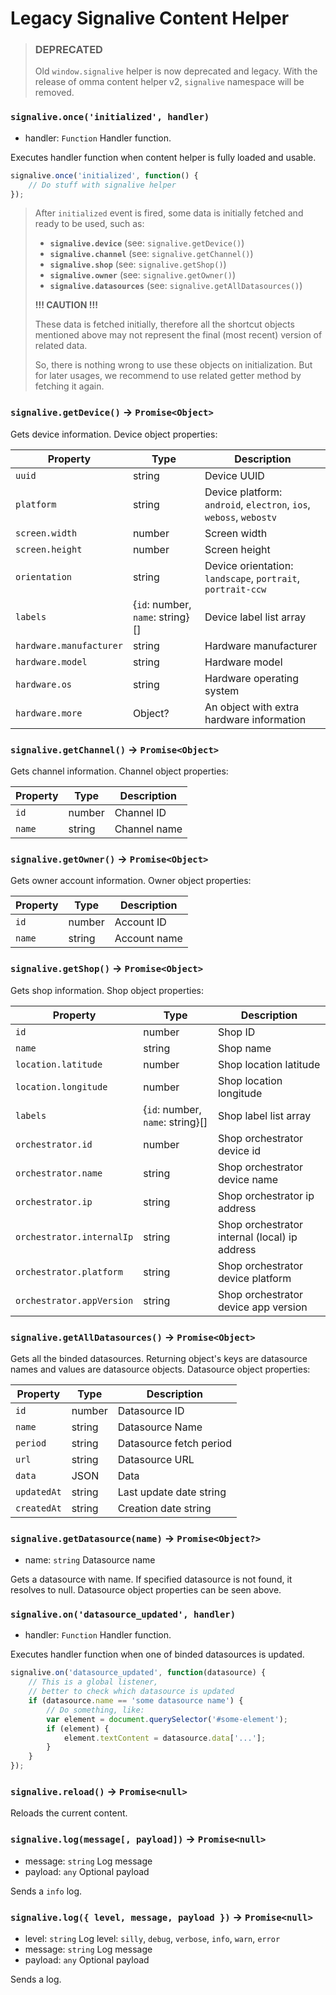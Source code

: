 # Legacy Signalive Content Helper

> ### DEPRECATED
>
> Old `window.signalive` helper is now deprecated and legacy. With the release of omma content helper v2, `signalive` namespace will be removed.

### `signalive.once('initialized', handler)`

- handler: `Function` Handler function.

Executes handler function when content helper is fully loaded and usable.

```js
signalive.once('initialized', function() {
    // Do stuff with signalive helper
});
```

> After `initialized` event is fired, some data is initially fetched and ready to be used, such as:
>
> - **`signalive.device`** (see: `signalive.getDevice()`)
> - **`signalive.channel`** (see: `signalive.getChannel()`)
> - **`signalive.shop`** (see: `signalive.getShop()`)
> - **`signalive.owner`** (see: `signalive.getOwner()`)
> - **`signalive.datasources`** (see: `signalive.getAllDatasources()`)
>
> **!!! CAUTION !!!**
>
> These data is fetched initially, therefore all the shortcut objects mentioned above may not represent the final (most recent) version of related data.
>
> So, there is nothing wrong to use these objects on initialization. But for later usages, we recommend to use related getter method by fetching it again.

### `signalive.getDevice()` -> `Promise<Object>`

Gets device information. Device object properties:

Property|Type|Description
----|----|-----------
`uuid`|string|Device UUID
`platform`|string|Device platform: `android`, `electron`, `ios`, `weboss`, `webostv`
`screen.width`|number|Screen width
`screen.height`|number|Screen height
`orientation`|string|Device orientation: `landscape`, `portrait`, `portrait-ccw`
`labels`|{`id`: number, `name`: string}[]|Device label list array
`hardware.manufacturer`|string|Hardware manufacturer
`hardware.model`|string|Hardware model
`hardware.os`|string|Hardware operating system
`hardware.more`|Object?|An object with extra hardware information

### `signalive.getChannel()` -> `Promise<Object>`

Gets channel information. Channel object properties:

Property|Type|Description
----|----|-----------
`id`|number|Channel ID
`name`|string|Channel name

### `signalive.getOwner()` -> `Promise<Object>`

Gets owner account information. Owner object properties:

Property|Type|Description
----|----|-----------
`id`|number|Account ID
`name`|string|Account name

### `signalive.getShop()` -> `Promise<Object>`

Gets shop information. Shop object properties:

Property|Type|Description
----|----|-----------
`id`|number|Shop ID
`name`|string|Shop name
`location.latitude`|number|Shop location latitude
`location.longitude`|number|Shop location longitude
`labels`|{`id`: number, `name`: string}[]|Shop label list array
`orchestrator.id`|number|Shop orchestrator device id
`orchestrator.name`|string|Shop orchestrator device name
`orchestrator.ip`|string|Shop orchestrator ip address
`orchestrator.internalIp`|string|Shop orchestrator internal (local) ip address
`orchestrator.platform`|string|Shop orchestrator device platform
`orchestrator.appVersion`|string|Shop orchestrator device app version

### `signalive.getAllDatasources()` -> `Promise<Object>`

Gets all the binded datasources. Returning object's keys are datasource names and values are datasource objects. Datasource object properties:

Property|Type|Description
----|----|-----------
`id`|number|Datasource ID
`name`|string|Datasource Name
`period`|string|Datasource fetch period
`url`|string|Datasource URL
`data`|JSON|Data
`updatedAt`|string|Last update date string
`createdAt`|string|Creation date string

### `signalive.getDatasource(name)` -> `Promise<Object?>`

- name: `string` Datasource name

Gets a datasource with name. If specified datasource is not found, it resolves to null. Datasource object properties can be seen above.

### `signalive.on('datasource_updated', handler)`

- handler: `Function` Handler function.

Executes handler function when one of binded datasources is updated.

```js
signalive.on('datasource_updated', function(datasource) {
    // This is a global listener,
    // better to check which datasource is updated
    if (datasource.name == 'some datasource name') {
        // Do something, like:
        var element = document.querySelector('#some-element');
        if (element) {
            element.textContent = datasource.data['...'];
        }
    }
});
```

### `signalive.reload()` -> `Promise<null>`

Reloads the current content.

### `signalive.log(message[, payload])` -> `Promise<null>`

- message: `string` Log message
- payload: `any` Optional payload

Sends a `info` log.

### `signalive.log({ level, message, payload })` -> `Promise<null>`

- level: `string` Log level: `silly`, `debug`, `verbose`, `info`, `warn`, `error`
- message: `string` Log message
- payload: `any` Optional payload

Sends a log.
